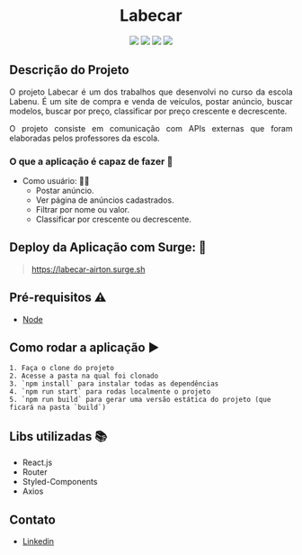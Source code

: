 <h1 align="center"> Labecar </h1>

<p align="center"><img src="https://img.shields.io/static/v1?label=react&message=framework&color=blue&style=flat&logo=REACT"/>
<img src="https://img.shields.io/static/v1?label=styled-components&message=lib&color=pink&style=flat&logo=STYLED-COMPONENTS"/>
<img src="https://img.shields.io/static/v1?label=axios&message=lib&color=black&style=flat&logo=AXIOS"/>
<img src="https://img.shields.io/static/v1?label=router&message=lib&color=blue&style=flat&logo=ROUTER"/></p>



## Descrição do Projeto
<p align="justify"> O projeto Labecar é um dos trabalhos que desenvolvi no curso da escola Labenu. É um site de compra e venda de veículos, postar anúncio, buscar modelos, buscar por preço, classificar por preço crescente e decrescente.</p>
<p align="justify">O projeto consiste em comunicação com APIs externas que foram elaboradas pelos professores da escola.</p>

### O que a aplicação é capaz de fazer :checkered_flag:
- Como usuário: :ok_woman:
    - Postar anúncio.
    - Ver página de anúncios cadastrados.
    - Filtrar por nome ou valor.
    - Classificar por crescente ou decrescente.
    
## Deploy da Aplicação com Surge: :dash:

> https://labecar-airton.surge.sh

## Pré-requisitos :warning:

- [Node](https://nodejs.org/en/download/)

## Como rodar a aplicação :arrow_forward:
    1. Faça o clone do projeto
    2. Acesse a pasta na qual foi clonado
    3. `npm install` para instalar todas as dependências
    4. `npm run start` para rodas localmente o projeto
    5. `npm run build` para gerar uma versão estática do projeto (que ficará na pasta `build`)
    
## Libs utilizadas :books:

- React.js
- Router
- Styled-Components
- Axios

## Contato
- [Linkedin](https://www.linkedin.com/in/airton-lopes-dos-santos/)
